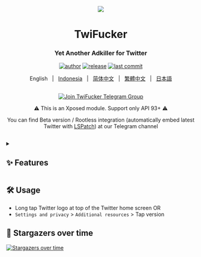 <p align="center">
    <img src="./app/src/main/res/mipmap-xxxhdpi/ic_launcher.png" width="150">
</p>

<h1 align="center">TwiFucker</h1>

<div align="center">

### Yet Another Adkiller for Twitter
    
[![author][author-image]][author-url]
[![release][release-image]][release-url]
[![last commit][last-commit-image]][last-commit-url]    
    
English &nbsp;&nbsp;|&nbsp;&nbsp; [Indonesia](README_IN.md) &nbsp;&nbsp;|&nbsp;&nbsp; [简体中文](README_ZH-CN.md) &nbsp;&nbsp;|&nbsp;&nbsp; [繁體中文](README_ZH-TW.md) &nbsp;&nbsp;|&nbsp;&nbsp; [日本語](README_JA.md)
    
##

<a href="https://t.me/TwiFucker"><img src="https://img.shields.io/badge/Telegram-2CA5E0?style=for-the-badge&logo=telegram&logoColor=white" alt="Join TwiFucker Telegram Group"></a>

⚠️ This is an Xposed module. Support only API 93+ ⚠️ 

You can find Beta version / Rootless integration (automatically embed latest Twitter with [LSPatch](https://github.com/LSPosed/LSPatch)) at our Telegram channel
    
[author-image]: https://img.shields.io/badge/author-Nullptr-blue.svg
[author-url]: https://github.com/Dr-TSNG

[release-image]: https://img.shields.io/github/v/release/Dr-TSNG/TwiFucker?color=blue
[release-url]: https://github.com/Dr-TSNG/TwiFucker/releases/latest
   
[last-commit-image]: https://img.shields.io/github/last-commit/Dr-TSNG/TwiFucker?label=last%20commit
[last-commit-url]: https://github.com/Dr-TSNG/TwiFucker/commits

</div>

##

<details>
   <summary><h2>✨ Features</h2></summary>

<div align="center">
    
## Remove promoted content
<img alt="promoted tweet" src="./images/promoted_tweet.webp" width="256" />

## Remove promoted users
<img alt="who to follow" src="./images/who_to_follow.webp" width="256" /> <img alt="who to follow in explore" src="./images/who_to_follow_explore.webp" width="256" />

## Remove promoted trends
<img alt="promoted trends" src="./images/promoted_trends.webp" width="256" />

## Remove sensitive media warning
<img alt="sensitive media warning" src="./images/sensitive_media_warning.webp" width="256" />

## Disable recommended users
<img alt="recommended users" src="./images/recommended_users.webp" width="256" />

## Copyable alt text
<img alt="copyable alt text" src="./images/copyable_alt_text.webp" width="256" />

## Download media menu
<img alt="download menu share" src="./images/download_menu_share.webp" width="256" /> <img alt="download menu" src="./images/download_menu.webp" width="256" />

## Hide drawer items
<img alt="hide drawer items" src="./images/hide_drawer_items.webp" width="256" />

Slightly broken due to Twitter new drawer layout.

## Hide navigation bar items
<img alt="hide navigation bar items" src="./images/hide_navigation_bar_items.webp" width="256" />

## Disable url redirect
Prevent Twitter redirect from `t.co` to target link when clicking on a link in Twitter.

## Disable Threads (live content)
<img alt="disable threads" src="./images/disable_threads.webp" width="256" />

## Disable Tweet Detail Related Tweets
<img alt="disable tweet detail related tweets" src="./images/disable_tweet_detail_related_tweets.webp" width="256" />

## Remove video carousel
<img alt="remove video carousel" src="./images/video_carousel.webp" width="256" />

## Feature switch
Force enable/disable Twitter experimental feature.

## Disable banner view
<img alt="disable banner view" src="./images/disable_banner_view.webp" width="256" />
    
</details>

## 🛠️ Usage

- Long tap Twitter logo at top of the Twitter home screen OR
- `Settings and privacy` > `Additional resources` > Tap version


## 🚀 Stargazers over time

[![Stargazers over time](https://starchart.cc/Dr-TSNG/TwiFucker.svg)](https://starchart.cc/Dr-TSNG/TwiFucker)
